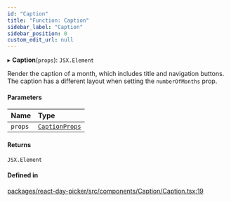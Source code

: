 ```yaml
---
id: "Caption"
title: "Function: Caption"
sidebar_label: "Caption"
sidebar_position: 0
custom_edit_url: null
---
```


▸ **Caption**(`props`): `JSX.Element`

Render the caption of a month, which includes title and navigation buttons.
The caption has a different layout when setting the `numberOfMonths` prop.

#### Parameters

| Name | Type |
| :------ | :------ |
| `props` | [`CaptionProps`](../interfaces/CaptionProps) |

#### Returns

`JSX.Element`

#### Defined in

[packages/react-day-picker/src/components/Caption/Caption.tsx:19](https://github.com/gpbl/react-day-picker/blob/6bc3b9d0/packages/react-day-picker/src/components/Caption/Caption.tsx#L19)
